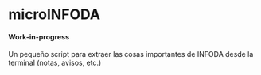 # microINFODA

#### Work-in-progress

Un pequeño script para extraer las cosas importantes de INFODA desde la terminal (notas, avisos, etc.)
